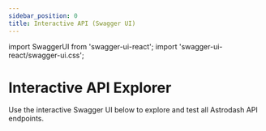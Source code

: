 ```yaml
---
sidebar_position: 0
title: Interactive API (Swagger UI)
---
```


import SwaggerUI from 'swagger-ui-react';
import 'swagger-ui-react/swagger-ui.css';

# Interactive API Explorer

Use the interactive Swagger UI below to explore and test all Astrodash API endpoints.

<SwaggerUI url="/openapi.json" />
